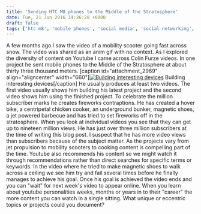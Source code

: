 ```yaml
---
title: 'Sending HTC M8 phones to the Middle of the Stratosphere'
date: Tue, 21 Jun 2016 14:26:28 +0000
draft: false
tags: ['htc m8', 'mobile phones', 'social media', 'social networking', 'youtube', 'youtube personality']
---
```


A few months ago I saw the video of a mobility scooter going fast across snow. The video was shared as an anim gif with no context. As I explored the diversity of content on Youtube I came across Colin Furze videos. In one project he sent mobile phones to the Middle of the Stratosphere at about thirty three thousand meters. \[caption id="attachment\_2969" align="aligncenter" width="660"\][![Building interesting devices](http://www.main-vision.com/richard/blog/wp-content/uploads/2016/06/Screen-Shot-2016-06-21-at-15.49.35-1024x748.png "Building interesting devices")](http://www.main-vision.com/richard/blog/wp-content/uploads/2016/06/Screen-Shot-2016-06-21-at-15.49.35.png) Building interesting devices\[/caption\] He usually produces at least two videos. The first video usually shows him building his latest project and the second video shows him using the finished project. To celebrate the million subscriber marks he creates fireworks contraptions. He has created a hover bike, a centripetal chicken cooker, an underground bunker, magnetic shoes, a jet powered barbecue and has tried to set fireworks off in the stratosphere. When you look at individual videos you see that they can get up to nineteen million views. He has just over three million subscribers at the time of writing this blog post. I suspect that he has more video views than subscribers because of the subject matter. As the projects vary from jet propulsion to mobility scooters to cooking content is compelling part of the time. Youtube also recommends his content so we might watch it through recommendations rather than direct searches for specific terms or keywords.  In the video where he tried to make magnetic shoes to walk across a ceiling we see him try and fail several times before he finally manages to achieve his goal. Once his goal is achieved the video ends and you can "wait" for next week's video to appear online. When you learn about youtube personalities weeks, months or years in to their "career" the more content you can watch in a single sitting.  What unique or eccentric topics or projects could you document?
